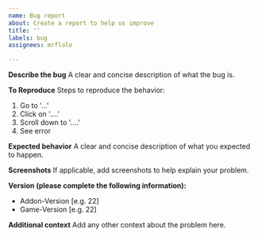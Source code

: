 ```yaml
---
name: Bug report
about: Create a report to help us improve
title: ''
labels: bug
assignees: mrflolo

---
```


**Describe the bug**
A clear and concise description of what the bug is.

**To Reproduce**
Steps to reproduce the behavior:
1. Go to '...'
2. Click on '....'
3. Scroll down to '....'
4. See error

**Expected behavior**
A clear and concise description of what you expected to happen.

**Screenshots**
If applicable, add screenshots to help explain your problem.

**Version (please complete the following information):**
 - Addon-Version [e.g. 22]
 - Game-Version [e.g. 22]

**Additional context**
Add any other context about the problem here.
